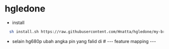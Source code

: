 # hgledone
* install
```bash
  sh install.sh https://raw.githubusercontent.com/Hnatta/hgledone/my-branch
```
* selain hg680p ubah angka pin yang falid di # --- feature mapping ---
